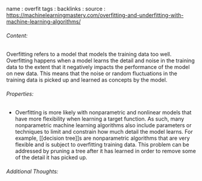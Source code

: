 name : overfit
tags : 
backlinks : 
source : https://machinelearningmastery.com/overfitting-and-underfitting-with-machine-learning-algorithms/

###### Content:
Overfitting refers to a model that models the training data too well. Overfitting happens when a model learns the detail and noise in the training data to the extent that it negatively impacts the performance of the model on new data. This means that the noise or random fluctuations in the training data is picked up and learned as concepts by the model.

###### Properties:
- Overfitting is more likely with nonparametric and nonlinear models that have more flexibility when learning a target function. As such, many nonparametric machine learning algorithms also include parameters or techniques to limit and constrain how much detail the model learns. For example, [[decision tree]]s are nonparametric algorithms that are very flexible and is subject to overfitting training data. This problem can be addressed by pruning a tree after it has learned in order to remove some of the detail it has picked up.

###### Additional Thoughts:
